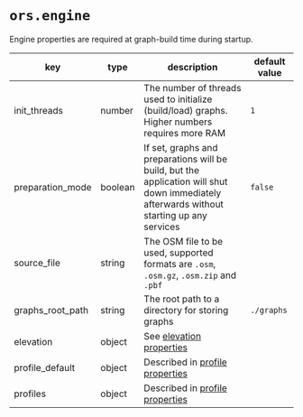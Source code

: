 
# `ors.engine`

Engine properties are required at graph-build time during startup.

| key              | type    | description                                                                                                                               | default value |
|------------------|---------|-------------------------------------------------------------------------------------------------------------------------------------------|---------------|
| init_threads     | number  | The number of threads used to initialize (build/load) graphs. Higher numbers requires more RAM                                            | `1`           |
| preparation_mode | boolean | If set, graphs and preparations will be build, but the application will shut down immediately afterwards without starting up any services | `false`       |
| source_file      | string  | The OSM file to be used, supported formats are `.osm`, `.osm.gz`, `.osm.zip` and `.pbf`                                                   |               |
| graphs_root_path | string  | The root path to a directory for storing graphs                                                                                           | `./graphs`    |
| elevation        | object  | See [elevation properties](elevation.md)                                                                                                  |               |
| profile_default  | object  | Described in [profile properties](profiles.md)                                                                                            |               |
| profiles         | object  | Described in [profile properties](profiles.md)                                                                                            |               |
